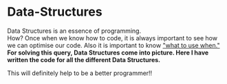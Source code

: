 # Data-Structures
Data Structures is an essence of programming. 
<br />How?
Once when we know how to code, it is always important to see how we can optimise our code. Also it is important to know <u>"what to use when."</u><br />
<b>For solving this query, Data Structures come into picture. Here I have written the code for all the different Data Structures.</b>

This will definitely help to be a better programmer!!
